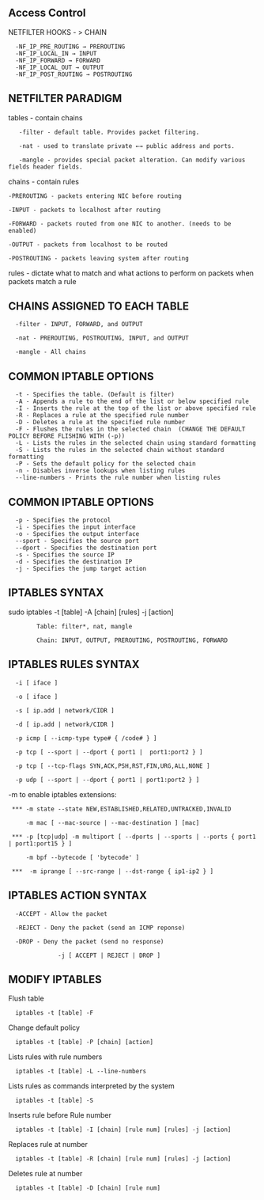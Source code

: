 ## Access Control 
NETFILTER HOOKS - > CHAIN

      -NF_IP_PRE_ROUTING → PREROUTING
      -NF_IP_LOCAL_IN → INPUT
      -NF_IP_FORWARD → FORWARD
      -NF_IP_LOCAL_OUT → OUTPUT
      -NF_IP_POST_ROUTING → POSTROUTING

## NETFILTER PARADIGM

  tables - contain chains
              
       -filter - default table. Provides packet filtering.

       -nat - used to translate private ←→ public address and ports.

       -mangle - provides special packet alteration. Can modify various fields header fields.
     
  chains - contain rules
     
    -PREROUTING - packets entering NIC before routing

    -INPUT - packets to localhost after routing

    -FORWARD - packets routed from one NIC to another. (needs to be enabled)

    -OUTPUT - packets from localhost to be routed

    -POSTROUTING - packets leaving system after routing 
     
  rules - dictate what to match and what actions to perform on packets when packets match a rule

## CHAINS ASSIGNED TO EACH TABLE
      -filter - INPUT, FORWARD, and OUTPUT

      -nat - PREROUTING, POSTROUTING, INPUT, and OUTPUT

      -mangle - All chains

## COMMON IPTABLE OPTIONS

      -t - Specifies the table. (Default is filter)
      -A - Appends a rule to the end of the list or below specified rule
      -I - Inserts the rule at the top of the list or above specified rule
      -R - Replaces a rule at the specified rule number
      -D - Deletes a rule at the specified rule number
      -F - Flushes the rules in the selected chain  (CHANGE THE DEFAULT POLICY BEFORE FLISHING WITH (-p))
      -L - Lists the rules in the selected chain using standard formatting
      -S - Lists the rules in the selected chain without standard formatting
      -P - Sets the default policy for the selected chain
      -n - Disables inverse lookups when listing rules
      --line-numbers - Prints the rule number when listing rules    

## COMMON IPTABLE OPTIONS
      
      -p - Specifies the protocol
      -i - Specifies the input interface
      -o - Specifies the output interface
      --sport - Specifies the source port
      --dport - Specifies the destination port
      -s - Specifies the source IP
      -d - Specifies the destination IP
      -j - Specifies the jump target action

## IPTABLES SYNTAX
sudo iptables -t [table] -A [chain] [rules] -j [action]
            
            Table: filter*, nat, mangle

            Chain: INPUT, OUTPUT, PREROUTING, POSTROUTING, FORWARD    

## IPTABLES RULES SYNTAX
    
      -i [ iface ]

      -o [ iface ]

      -s [ ip.add | network/CIDR ]

      -d [ ip.add | network/CIDR ]

      -p icmp [ --icmp-type type# { /code# } ]

      -p tcp [ --sport | --dport { port1 |  port1:port2 } ]

      -p tcp [ --tcp-flags SYN,ACK,PSH,RST,FIN,URG,ALL,NONE ]

      -p udp [ --sport | --dport { port1 | port1:port2 } ]
      
   -m to enable iptables extensions:

     *** -m state --state NEW,ESTABLISHED,RELATED,UNTRACKED,INVALID

         -m mac [ --mac-source | --mac-destination ] [mac]

     *** -p [tcp|udp] -m multiport [ --dports | --sports | --ports { port1 | port1:port15 } ]

         -m bpf --bytecode [ 'bytecode' ]

     ***  -m iprange [ --src-range | --dst-range { ip1-ip2 } ]  
       
## IPTABLES ACTION SYNTAX
      
      -ACCEPT - Allow the packet

      -REJECT - Deny the packet (send an ICMP reponse)

      -DROP - Deny the packet (send no response)

                  -j [ ACCEPT | REJECT | DROP ]      

## MODIFY IPTABLES
 
 Flush table

      iptables -t [table] -F

Change default policy

      iptables -t [table] -P [chain] [action]

Lists rules with rule numbers

      iptables -t [table] -L --line-numbers

Lists rules as commands interpreted by the system

      iptables -t [table] -S

Inserts rule before Rule number

      iptables -t [table] -I [chain] [rule num] [rules] -j [action]

Replaces rule at number

      iptables -t [table] -R [chain] [rule num] [rules] -j [action]

Deletes rule at number

      iptables -t [table] -D [chain] [rule num]  

